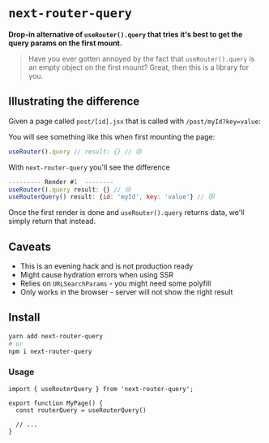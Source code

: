 # `next-router-query`

**Drop-in alternative of `useRouter().query` that tries it's best to get the query params on the first mount.**


> Have you ever gotten annoyed by the fact that `useRouter().query` is an empty object on the first mount? Great, then this is a library for you.

## Illustrating the difference

Given a page called `post/[id].jsx` that is called with `/post/myId?key=value`:

You will see something like this when first mounting the page:

```js
useRouter().query // result: {} // 😢 
```

With `next-router-query` you'll see the difference


```jsx
--------- Render #1  --------
useRouter().query result: {} // 😢 
useRouterQuery() result: {id: 'myId', key: 'value'} // 😻
```

Once the first render is done and `useRouter().query` returns data, we'll simply return that instead.

## Caveats

- This is an evening hack and is not production ready
- Might cause hydration errors when using SSR
- Relies on `URLSearchParams` - you might need some polyfill
- Only works in the browser - server will not show the right result

## Install

```bash
yarn add next-router-query
# or 
npm i next-router-query
```

### Usage

```tsx
import { useRouterQuery } from 'next-router-query';

export function MyPage() {
  const routerQuery = useRouterQuery()

  // ...
}
```
